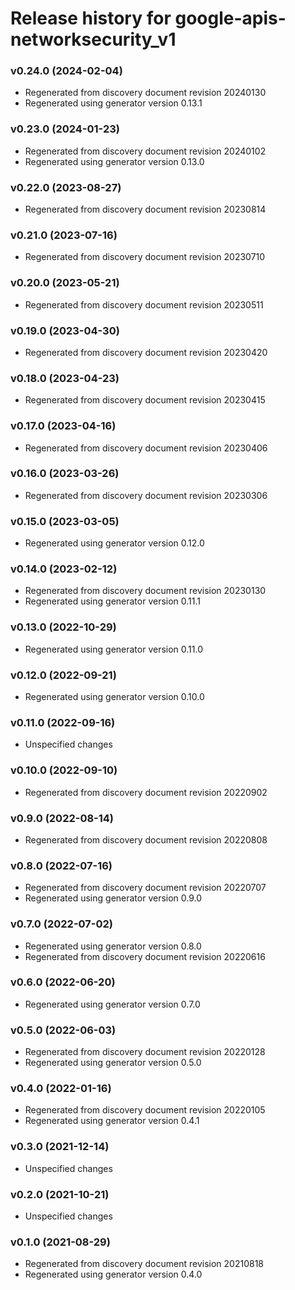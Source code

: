 # Release history for google-apis-networksecurity_v1

### v0.24.0 (2024-02-04)

* Regenerated from discovery document revision 20240130
* Regenerated using generator version 0.13.1

### v0.23.0 (2024-01-23)

* Regenerated from discovery document revision 20240102
* Regenerated using generator version 0.13.0

### v0.22.0 (2023-08-27)

* Regenerated from discovery document revision 20230814

### v0.21.0 (2023-07-16)

* Regenerated from discovery document revision 20230710

### v0.20.0 (2023-05-21)

* Regenerated from discovery document revision 20230511

### v0.19.0 (2023-04-30)

* Regenerated from discovery document revision 20230420

### v0.18.0 (2023-04-23)

* Regenerated from discovery document revision 20230415

### v0.17.0 (2023-04-16)

* Regenerated from discovery document revision 20230406

### v0.16.0 (2023-03-26)

* Regenerated from discovery document revision 20230306

### v0.15.0 (2023-03-05)

* Regenerated using generator version 0.12.0

### v0.14.0 (2023-02-12)

* Regenerated from discovery document revision 20230130
* Regenerated using generator version 0.11.1

### v0.13.0 (2022-10-29)

* Regenerated using generator version 0.11.0

### v0.12.0 (2022-09-21)

* Regenerated using generator version 0.10.0

### v0.11.0 (2022-09-16)

* Unspecified changes

### v0.10.0 (2022-09-10)

* Regenerated from discovery document revision 20220902

### v0.9.0 (2022-08-14)

* Regenerated from discovery document revision 20220808

### v0.8.0 (2022-07-16)

* Regenerated from discovery document revision 20220707
* Regenerated using generator version 0.9.0

### v0.7.0 (2022-07-02)

* Regenerated using generator version 0.8.0
* Regenerated from discovery document revision 20220616

### v0.6.0 (2022-06-20)

* Regenerated using generator version 0.7.0

### v0.5.0 (2022-06-03)

* Regenerated from discovery document revision 20220128
* Regenerated using generator version 0.5.0

### v0.4.0 (2022-01-16)

* Regenerated from discovery document revision 20220105
* Regenerated using generator version 0.4.1

### v0.3.0 (2021-12-14)

* Unspecified changes

### v0.2.0 (2021-10-21)

* Unspecified changes

### v0.1.0 (2021-08-29)

* Regenerated from discovery document revision 20210818
* Regenerated using generator version 0.4.0

